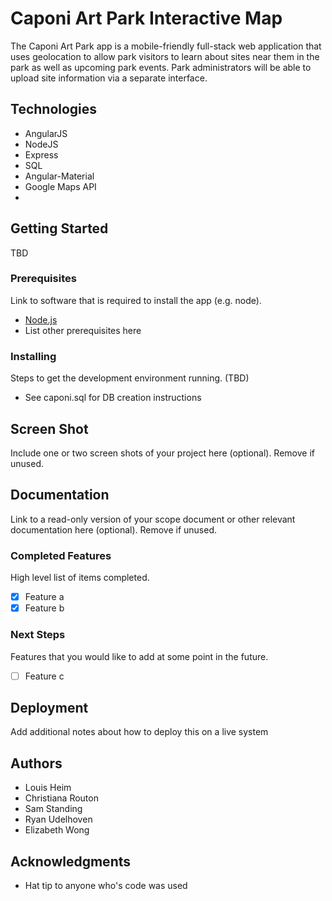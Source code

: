 # Caponi Art Park Interactive Map

The Caponi Art Park app is a mobile-friendly full-stack web application that uses geolocation to allow park visitors to learn about sites near them in the park as well as upcoming park events. Park administrators will be able to upload site information via a separate interface.

## Technologies

- AngularJS
- NodeJS
- Express
- SQL
- Angular-Material
- Google Maps API
- 

## Getting Started

TBD

### Prerequisites

Link to software that is required to install the app (e.g. node).

- [Node.js](https://nodejs.org/en/)
- List other prerequisites here


### Installing

Steps to get the development environment running. (TBD)

- See caponi.sql for DB creation instructions

## Screen Shot

Include one or two screen shots of your project here (optional). Remove if unused.

## Documentation

Link to a read-only version of your scope document or other relevant documentation here (optional). Remove if unused.

### Completed Features

High level list of items completed.

- [x] Feature a
- [x] Feature b

### Next Steps

Features that you would like to add at some point in the future.

- [ ] Feature c

## Deployment

Add additional notes about how to deploy this on a live system

## Authors

* Louis Heim
* Christiana Routon
* Sam Standing
* Ryan Udelhoven
* Elizabeth Wong

## Acknowledgments

* Hat tip to anyone who's code was used
